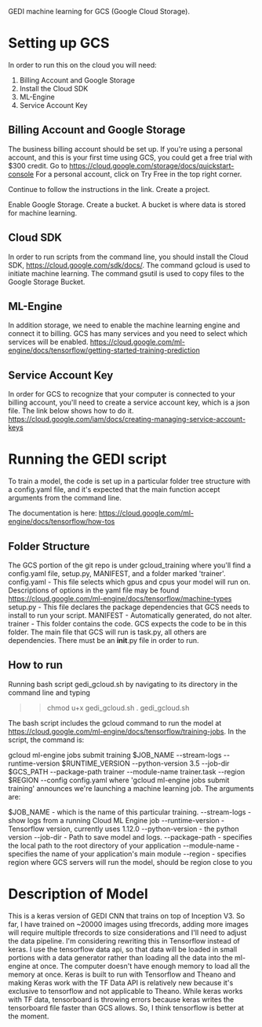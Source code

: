 GEDI machine learning for GCS (Google Cloud Storage).

# Setting up GCS

In order to run this on the cloud you will need:
1. Billing Account and Google Storage
2. Install the Cloud SDK
3. ML-Engine
4. Service Account Key

## Billing Account and Google Storage

The business billing account should be set up. If you're using a personal account, and this is your first time using GCS, you could get a free trial with $300 credit. 
  Go to https://cloud.google.com/storage/docs/quickstart-console
  For a personal account, click on Try Free in the top right corner. 
  
 Continue to follow the instructions in the link. 
 Create a project. 
 
 Enable Google Storage.
 Create a bucket. A bucket is where data is stored for machine learning. 
 
 ## Cloud SDK
 
In order to run scripts from the command line, you should install the Cloud SDK, https://cloud.google.com/sdk/docs/. 
The command gcloud is used to initiate machine learning. The command gsutil is used to copy files to the Google Storage Bucket. 

## ML-Engine

In addition storage, we need to enable the machine learning engine and connect it to billing. GCS has many services and you need to select which services will be enabled.
https://cloud.google.com/ml-engine/docs/tensorflow/getting-started-training-prediction

## Service Account Key

In order for GCS to recognize that your computer is connected to your billing account, you'll need to create a service account key, which is a json file. The link below shows how to do it. 
 https://cloud.google.com/iam/docs/creating-managing-service-account-keys
 
 # Running the GEDI script
 To train a model, the code is set up in a particular folder tree structure with a config.yaml file, and it's expected that the main function accept arguments from the command line. 
 
 The documentation is here: https://cloud.google.com/ml-engine/docs/tensorflow/how-tos
 
 ## Folder Structure
 The GCS portion of the git repo is under gcloud_training where you'll find a config.yaml file, setup.py, MANIFEST, and a folder marked 'trainer'.
  config.yaml - This file selects which gpus and cpus your model will run on. Descriptions of options in the yaml file may be found https://cloud.google.com/ml-engine/docs/tensorflow/machine-types
  setup.py - This file declares the package dependencies that GCS needs to install to run your script. 
  MANIFEST - Automatically generated, do not alter. 
  trainer - This folder contains the code. GCS expects the code to be in this folder. The main file that GCS will run is task.py, all others are dependencies. There must be an __init__.py file in order to run. 
  
 ## How to run
 Running bash script gedi_gcloud.sh by navigating to its directory in the command line and typing
 >> chmod u+x gedi_gcloud.sh
 >> . gedi_gcloud.sh
 
 The bash script includes the gcloud command to run the model at https://cloud.google.com/ml-engine/docs/tensorflow/training-jobs. 
 In the script, the command is:
 
 gcloud ml-engine jobs submit training $JOB_NAME --stream-logs --runtime-version $RUNTIME_VERSION --python-version 3.5 --job-dir $GCS_PATH --package-path trainer --module-name trainer.task --region $REGION --config config.yaml
 where 'gcloud ml-engine jobs submit training' announces we're launching a machine learning job. 
 The arguments are:
 
 $JOB_NAME - which is the name of this particular training.
 --stream-logs - show logs from a running Cloud ML Engine job
 --runtime-version - Tensorflow version, currently uses 1.12.0
 --python-version - the python version
 --job-dir - Path to save model and logs. 
 --package-path - specifies the local path to the root directory of your application
 --module-name -  specifies the name of your application's main module
 --region - specifies region where GCS servers will run the model, should be region close to you
 
 # Description of Model
 
 This is a keras version of GEDI CNN that trains on top of Inception V3. So far, I have trained on ~20000 images using tfrecords, adding more images will require multiple tfrecords to size considerations and I'll need to adjust the data pipeline. I'm considering rewriting this in Tensorflow instead of keras. I use the tensorflow data api, so that data will be loaded in small portions with a data generator rather than loading all the data into the ml-engine at once. The computer doesn't have enough memory to load all the memory at once. Keras is built to run with Tensorflow and Theano and making Keras work with the TF Data API is relatively new because it's exclusive to tensorflow and not applicable to Theano. While keras works with TF data, tensorboard is throwing errors because keras writes the tensorboard file faster than GCS allows. So, I think tensorflow is better at the moment. 
 
  
 
